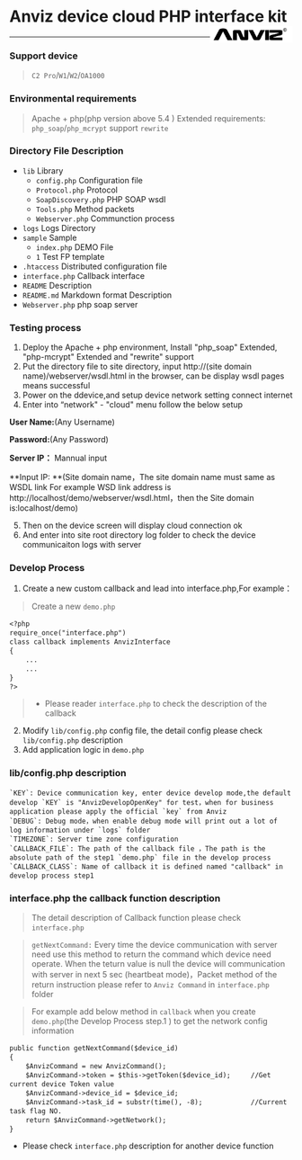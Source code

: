 # Anviz device cloud PHP interface kit<img src="logo.png" style="height:30px;" align="right">

------------

### Support device
> `C2 Pro`/`W1`/`W2`/`OA1000`

### Environmental requirements
> Apache + php(php version above 5.4 )
> Extended requirements: `php_soap`/`php_mcrypt`
> support `rewrite`

### Directory File Description
* `lib`            Library
    * `config.php`          Configuration file
	* `Protocol.php`        Protocol
	* `SoapDiscovery.php`   PHP SOAP wsdl
	* `Tools.php`           Method packets
	* `Webserver.php`       Communction process
* `logs`           Logs Directory
* `sample`         Sample
	* `index.php`           DEMO File
	* `1`                   Test FP template
* `.htaccess`      Distributed configuration file
* `interface.php`  Callback interface
* `README`         Description
* `README.md`      Markdown format Description
* `Webserver.php`  php soap server

### Testing process
1. Deploy the Apache + php environment, Install "php_soap" Extended, "php-mcrypt" Extended and "rewrite" support
2. Put the directory file to site directory, input http://(site domain name)/webserver/wsdl.html in the browser, can be display wsdl pages means successful
3. Power on the ddevice,and setup device network setting connect internet
4. Enter into “network" - "cloud" menu follow the below setup

**User Name:**(Any Username)

**Password:**(Any Password)

**Server IP：** Mannual input

**Input IP: **(Site domain name，The site domain name must same as WSDL link For example WSD link address is http://localhost/demo/webserver/wsdl.html，then the Site domain is:localhost/demo)

5. Then on the device screen will display cloud connection ok
6. And enter into site root directory log folder to check the device communicaiton logs with server

### Develop Process
1. Create a new custom callback and lead into interface.php,For example：
> Create a new `demo.php`
```
<?php
require_once("interface.php")
class callback implements AnvizInterface
{
    ...
    ...
}
?>
```
>* Please reader `interface.php` to check the description of the callback
2. Modify `lib/config.php` config file, the detail config please check `lib/config.php` description
3. Add application logic in `demo.php`

### lib/config.php description
	`KEY`: Device communication key, enter device develop mode,the default develop `KEY` is "AnvizDevelopOpenKey" for test，when for business application please apply the official `key` from Anviz
	`DEBUG`: Debug mode，when enable debug mode will print out a lot of log information under `logs` folder
	`TIMEZONE`: Server time zone configuration
	`CALLBACK_FILE`: The path of the callback file ，The path is the absolute path of the step1 `demo.php` file in the develop process
	`CALLBACK_CLASS`: Name of callback it is defined named "callback" in develop process step1

### interface.php the callback function description
> The detail description of Callback function please check `interface.php`

> `getNextCommand:` Every time the device communication with server need use this method to return the command which device need operate. When the teturn value is null the device will communication  with server in next 5 sec (heartbeat mode)，Packet method of the return instruction please refer to `Anviz Command` in `interface.php` folder

> For example add below method in `callback` when you create `demo.php`(the Develop Process step.1 ) to get the network config information
```
public function getNextCommand($device_id)
{
	$AnvizCommand = new AnvizCommand();
	$AnvizCommand->token = $this->getToken($device_id);     //Get current device Token value
	$AnvizCommand->device_id = $device_id;
	$AnvizCommand->task_id = substr(time(), -8);            //Current task flag NO.
	return $AnvizCommand->getNetwork();
}
```
* Please check `interface.php` description for another device function
